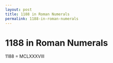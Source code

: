 ```yaml
---
layout: post
title: 1188 in Roman Numerals
permalink: 1188-in-roman-numerals
---
```


# 1188 in Roman Numerals

1188 = MCLXXXVIII
